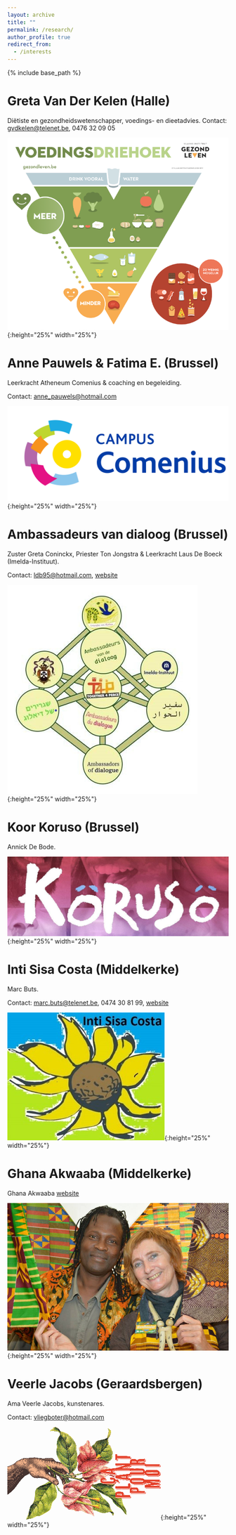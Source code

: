 ```yaml
---
layout: archive
title: ""
permalink: /research/
author_profile: true
redirect_from:
  - /interests
---
```


{% include base_path %}
  
Greta Van Der Kelen (Halle)
======
Diëtiste en gezondheidswetenschapper, voedings- en dieetadvies. Contact: gvdkelen@telenet.be, 0476 32 09 05    

![Logo Greta](/images/voedingsdriehoek.png){:height="25%" width="25%"}

Anne Pauwels & Fatima E. (Brussel)
======
Leerkracht Atheneum Comenius & coaching en begeleiding. 

Contact: anne_pauwels@hotmail.com

![Logo Campus Comenius](/images/LogoCampusComenius_web.png){:height="25%" width="25%"}

Ambassadeurs van dialoog (Brussel)
======
Zuster Greta Coninckx, Priester Ton Jongstra &  Leerkracht Laus De Boeck (Imelda-Instituut). 

Contact: ldb95@hotmail.com, [website](http://www.amb-dialogue.be)

![Logo Ambassadeurs van dialoog](/images/ambassadeurs%20van%20dialoog%20-%20kopie%20(2).jpg){:height="25%" width="25%"}


Koor Koruso (Brussel)
=======
Annick De Bode.

![Logo Ambassadeurs van dialoog](/images/koruso.jpg){:height="25%" width="25%"}


Inti Sisa Costa (Middelkerke)
======
Marc Buts. 

Contact: marc.buts@telenet.be, 0474 30 81 99, [website](http://www.intisisacosta.blogspot.com)

![Logo Inti Sisa Costa](/images/inti%20sisa%20costa.jpg){:height="25%" width="25%"}

Ghana Akwaaba (Middelkerke)
======
Ghana Akwaaba [website](https://www.middelkerke.be/nl/welzijn-en-samenleven/ontwikkelingssamenwerking/projecten/ghana-akwaaba)

![Logo Ghana Akwaaba](/images/ghana.jpg){:height="25%" width="25%"}

Veerle Jacobs (Geraardsbergen)
======
Ama Veerle Jacobs, kunstenares. 

Contact: vliegboter@hotmail.com

![Logo Ghana Akwaaba](/images/plant.png){:height="25%" width="25%"}

